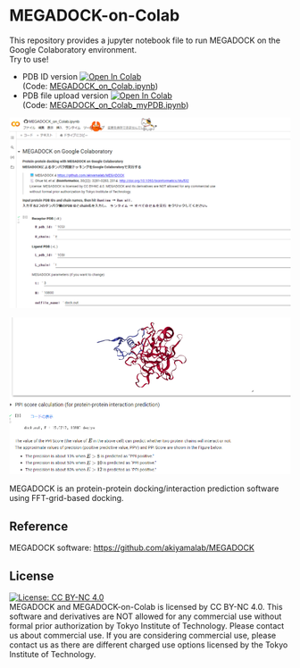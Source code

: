 # MEGADOCK-on-Colab
This repository provides a jupyter notebook file to run MEGADOCK on the Google Colaboratory environment.  
Try to use!  
* PDB ID version [![Open In Colab](https://colab.research.google.com/assets/colab-badge.svg)](http://colab.research.google.com/github/ohuelab/MEGADOCK-on-Colab/blob/main/MEGADOCK_on_Colab.ipynb)  
(Code: [MEGADOCK_on_Colab.ipynb](https://github.com/ohuelab/MEGADOCK-on-Colab/blob/main/MEGADOCK_on_Colab.ipynb))
* PDB file upload version [![Open In Colab](https://colab.research.google.com/assets/colab-badge.svg)](http://colab.research.google.com/github/ohuelab/MEGADOCK-on-Colab/blob/main/MEGADOCK_on_Colab_myPDB.ipynb)  
(Code: [MEGADOCK_on_Colab_myPDB.ipynb](https://github.com/ohuelab/MEGADOCK-on-Colab/blob/main/MEGADOCK_on_Colab_myPDB.ipynb))


<kbd><img src="https://github.com/ohuelab/MEGADOCK-on-Colab/blob/main/ss1.png" width="800"></kbd>

<kbd><img src="https://github.com/ohuelab/MEGADOCK-on-Colab/blob/main/ss2.png" width="800"></kbd>

MEGADOCK is an protein-protein docking/interaction prediction software using FFT-grid-based docking.  

## Reference
MEGADOCK software: https://github.com/akiyamalab/MEGADOCK

## License
[![License: CC BY-NC 4.0](https://licensebuttons.net/l/by-nc/4.0/80x15.png)](https://creativecommons.org/licenses/by-nc/4.0/)  
MEGADOCK and MEGADOCK-on-Colab is licensed by CC BY-NC 4.0. This software and derivatives are NOT allowed for any commercial use without formal prior authorization by Tokyo Institute of Technology. Please contact us about commercial use. If you are considering commercial use, please contact us as there are different charged use options licensed by the Tokyo Institute of Technology.
